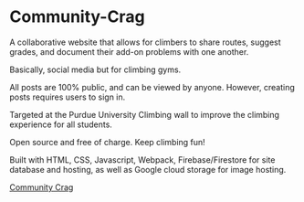 # Community-Crag
A collaborative website that allows for climbers to share routes, suggest grades, and document their add-on problems with one another.  

Basically, social media but for climbing gyms.

All posts are 100% public, and can be viewed by anyone. However, creating posts requires users to sign in.

Targeted at the Purdue University Climbing wall to improve the climbing experience for all students.  

Open source and free of charge. Keep climbing fun!  

Built with HTML, CSS, Javascript, Webpack, Firebase/Firestore for site database and hosting, as well as Google cloud storage for image hosting.

[Community Crag](https://communitycrag.com)
